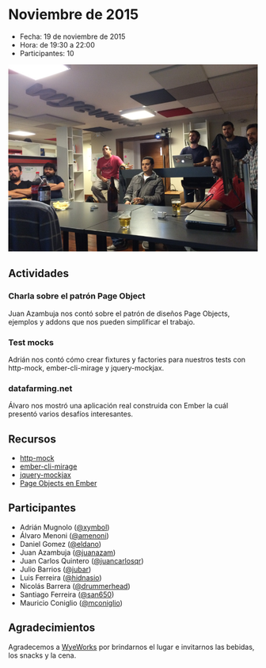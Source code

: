 # Noviembre de 2015

* Fecha: 19 de noviembre de 2015
* Hora: de 19:30 a 22:00
* Participantes: 10

![Foto](./photo.jpg)

## Actividades

### Charla sobre el patrón Page Object

Juan Azambuja nos contó sobre el patrón de diseños Page Objects, ejemplos y
addons que nos pueden simplificar el trabajo.

### Test mocks

Adrián nos contó cómo crear fixtures y factories para nuestros tests con
http-mock, ember-cli-mirage y jquery-mockjax.

### datafarming.net

Álvaro nos mostró una aplicación real construida con Ember la cuál presentó
varios desafíos interesantes.

## Recursos

* [http-mock](http://ember-cli.com/user-guide/#mocks-and-fixtures)
* [ember-cli-mirage](http://www.ember-cli-mirage.com/)
* [jquery-mockjax](https://github.com/jakerella/jquery-mockjax)
* [Page Objects en Ember](https://wyeworks.com/blog/2015/5/13/using-the-page-object-pattern-with-ember-cli/)

## Participantes

* Adrián Mugnolo ([@xymbol](https://github.com/xymbol))
* Álvaro Menoni ([@amenoni](https://github.com/amenoni))
* Daniel Gomez ([@eldano](https://github.com/eldano))
* Juan Azambuja ([@juanazam](https://github.com/juanazam))
* Juan Carlos Quintero ([@juancarlosqr](https://github.com/juancarlosqr))
* Julio Barrios ([@jubar](https://github.com/jubar))
* Luis Ferreira ([@hidnasio](https://github.com/hidnasio))
* Nicolás Barrera ([@drummerhead](https://github.com/drummerhead))
* Santiago Ferreira ([@san650](https://github.com/san650))
* Mauricio Coniglio ([@mconiglio](https://github.com/mconiglio))

## Agradecimientos

Agradecemos a [WyeWorks](https://wyeworks.com/) por brindarnos el lugar e
invitarnos las bebidas, los snacks y la cena.
